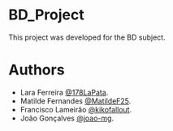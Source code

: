 # BD_Project

This project was developed for the BD subject. 

# Authors

- Lara Ferreira [@178LaPata](https://github.com/178LaPata).
- Matilde Fernandes [@MatildeF25](https://github.com/MatildeF25).
- Francisco Lameirão [@kikofallout](https://github.com/kikofllout).
- João Gonçalves [@joao-mg](https://github.com/joao-mg).
